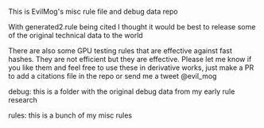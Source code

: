 This is EvilMog's misc rule file and debug data repo

With generated2.rule being cited I thought it would be best
to release some of the original technical data to the world

There are also some GPU testing rules that are effective
against fast hashes.  They are not efficient but they are
effective.  Please let me know if you like them and feel
free to use these in derivative works, just make a PR to
add a citations file in the repo or send me a tweet @evil_mog

debug:
this is a folder with the original debug data from my early
rule research

rules:
this is a bunch of my misc rules